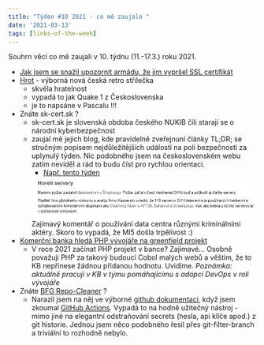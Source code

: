```yaml
---
title: "Týden #10 2021 - co mě zaujalo "
date: '2021-03-13'
tags: [links-of-the-week]
---
```


Souhrn věcí co mě zaujali v 10. týdnu (11.-17.3.) roku 2021.

- [Jak jsem se snažil upozornit armádu, že jim vypršel SSL certifikát](https://twitter.com/michalb_cz/status/1370608837837918208)
- [Hrot](https://store.steampowered.com/app/824600/HROT/) - výborná nová česká retro střílečka
    - skvěla hratelnost 
    - vypadá to jak Quake 1 z Československa
    - je to napsáne v Pascalu !!!
- Znáte sk-cert.sk ?
    - sk-cert.sk je slovenská obdoba českého NUKIB čili starají se o národní kyberbezpečnost
    - zaujal mě jejich blog, kde pravidelně zveřejnuní články TL;DR; se stručným popisem nejdůležitějších událostí na poli bezpečnosti za uplynulý týden. Nic podobného jsem na československém webu zatim neviděl a rád to budu číst pro rychlou orientaci.
        - [Např. tento týden](https://www.sk-cert.sk/sk/tldr-praha-aj-oslo-na-muske-hackerov-zneuzivaju-aj-proces-ockovania-10-tyzden/index.html)
        <img src="stuff-of-the-week-10-2021_horeli_servery_strasburg.png" />
        Zajímavý komentář o používání data centra různými kriminálními aktéry. Skoro to vypadá, že MI5 došla trpělivost :)
- [Komerční banka hledá PHP vývojáře na greenfield projekt](https://kb.jobs.cz/detail-pozice/?id=G2-1555268544-aden_brand0)
    - V roce 2021 začínat PHP projekt v bance? Zajímavé... Osobně považuji PHP za takový budoucí Cobol malých webů 
      a věštím, že to KB nepřinese žádnou přidanou hodnotu. Uvidíme. 
      *Poznámka: aktuálně pracuji v KB v týmu pomáhajícímu s adopcí DevOps v roli vývojáře*
- Znáte [BFG Repo-Cleaner](https://rtyley.github.io/bfg-repo-cleaner/) ?
    - Narazil jsem na něj ve výborné [github dokumentaci](https://docs.github.com/en), když jsem zkoumal [GitHub Actions](https://github.com/features/actions). Vypadá to na hodně užitečný nástroj - mimo jiné na elegantní odstraňování secrets (hesla, api klíče apod.) z git historie. Jednou jsem něco podobného řesil přes git-filter-branch a triviální to rozhodně nebylo.